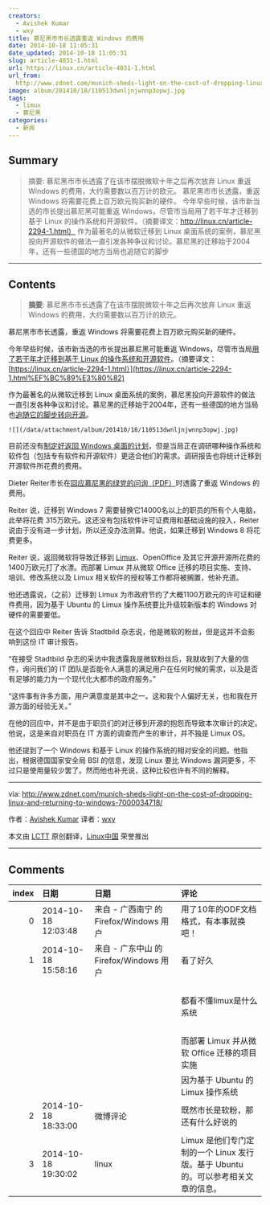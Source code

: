 ```yaml
---
creators:
  - Avishek Kumar
  - wxy
title: 慕尼黑市市长透露重返 Windows 的费用
date: 2014-10-18 11:05:31
date_updated: 2014-10-18 11:05:31
slug: article-4031-1.html
url: https://linux.cn/article-4031-1.html
url_from: 
  http://www.zdnet.com/munich-sheds-light-on-the-cost-of-dropping-linux-and-returning-to-windows-7000034718/
image: album/201410/18/110513dwnljnjwnnp3opwj.jpg
tags:
  - limux
  - 慕尼黑
categories:
  - 新闻
---
```


## Summary

> 摘要: 慕尼黑市市长透露了在该市摆脱微软十年之后再次放弃 Linux 重返 Windows 的费用，大约需要数以百万计的欧元。  慕尼黑市市长透露，重返 Windows 将需要花费上百万欧元购买新的硬件。 今年早些时候，该市新当选的市长提出慕尼黑可能重返 Windows，尽管市当局用了若干年才迁移到基于 Linux 的操作系统和开源软件。（摘要译文：http://linux.cn/article-2294-1.html） 作为最著名的从微软迁移到 Linux 桌面系统的案例，慕尼黑投向开源软件的做法一直引发各种争议和讨论。慕尼黑的迁移始于2004年，还有一些德国的地方当局也追随它的脚步

***

<!-- more -->

## Contents

> 
> **摘要**: 慕尼黑市市长透露了在该市摆脱微软十年之后再次放弃 Linux 重返 Windows 的费用，大约需要数以百万计的欧元。
> 
> 
> 

慕尼黑市市长透露，重返 Windows 将需要花费上百万欧元购买新的硬件。

今年早些时候，该市新当选的市长提出慕尼黑可能重返 Windows，尽管市当局[用了若干年才迁移到基于 Linux 的操作系统和开源软件](http://www.techrepublic.com/article/how-munich-rejected-steve-ballmer-and-kicked-microsoft-out-of-the-city/)。（摘要译文：[https://linux.cn/article-2294-1.html）](https://linux.cn/article-2294-1.html%EF%BC%89%E3%80%82)

作为最著名的从微软迁移到 Linux 桌面系统的案例，慕尼黑投向开源软件的做法一直引发各种争议和讨论。慕尼黑的迁移始于2004年，还有一些德国的地方当局也[追随它的脚步转向开源](http://www.techrepublic.com/blog/european-technology/its-not-just-munich-open-source-gains-new-ground-in-germany/)。

`![](/data/attachment/album/201410/18/110513dwnljnjwnnp3opwj.jpg)`

目前还没有[制定好返回 Windows 桌面的计划](http://www.techrepublic.com/article/no-munich-isnt-about-to-ditch-free-software-and-move-back-to-windows/)，但是当局正在调研哪种操作系统和软件包（包括专有软件和开源软件）更适合他们的需求。调研报告也将统计迁移到开源软件所花费的费用。

Dieter Reiter市长在[回应慕尼黑的绿党的问询（PDF）](http://www.ris-muenchen.de/RII2/RII/DOK/ANTRAG/3456728.pdf)时透露了重返 Windows 的费用。

Reiter 说，迁移到 Windows 7 需要替换它14000名以上的职员的所有个人电脑，此举将花费 315万欧元。这还没有包括软件许可证费用和基础设施的投入，Reiter 说由于没有进一步计划，所以还没办法测算。他说，如果迁移到 Windows 8 将花费更多。

Reiter 说，返回微软将导致迁移到 [Limux](http://en.wikipedia.org/wiki/LiMux)、OpenOffice 及其它开源开源所花费的1400万欧元打了水漂。而部署 Limux 并从微软 Office 迁移的项目实施、支持、培训、修改系统以及 Limux 相关软件的授权等工作都将被搁置，他补充道。

他还透露说，（之前）迁移到 Limux 为市政府节约了大概1100万欧元的许可证和硬件费用，因为基于 Ubuntu 的 Limux 操作系统要比升级较新版本的 Windows 对硬件的需要要低。

在这个回应中 Reiter 告诉 Stadtbild 杂志说，他是微软的粉丝，但是这并不会影响到这份 IT 审计报告。

“在接受 Stadtbild 杂志的采访中我透露我是微软粉丝后，我就收到了大量的信件，询问我们的 IT 团队是否能令人满意的满足用户在任何时候的需求，以及是否有足够的能力为一个现代化大都市的政府服务。”

“这件事有许多方面，用户满意度是其中之一。这和我个人偏好无关，也和我在开源方面的经验无关。”

在他的回应中，并不是由于职员们的对迁移到开源的抱怨而导致本次审计的决定。他说，这是来自对职员在 IT 方面的调查而产生的审计，并不独是 Limux OS。

他还提到了一个 Windows 和基于 Linux 的操作系统的相对安全的问题。他指出，根据德国国家安全局 BSI 的信息，发现 Linux 要比 Windows 漏洞更多，不过只是使用量较少罢了。然而他也补充说，这种比较也许有不同的解释。

---

via: <http://www.zdnet.com/munich-sheds-light-on-the-cost-of-dropping-linux-and-returning-to-windows-7000034718/>

作者：[Avishek Kumar](http://www.zdnet.com/meet-the-team/uk/nick-heath/) 译者：[wxy](https://github.com/wxy)

本文由 [LCTT](https://github.com/LCTT/TranslateProject) 原创翻译，[Linux中国](https://linux.cn/) 荣誉推出

***

## Comments

|   index | 日期                | 日期                                    | 评论                                                                                       |
|--------:|:--------------------|:----------------------------------------|:-------------------------------------------------------------------------------------------|
|       0 | 2014-10-18 12:03:48 | 来自 - 广西南宁 的 Firefox/Windows 用户 | 用了10年的ODF文档格式，有本事就换吧！                                             |
|       1 | 2014-10-18 15:58:16 | 来自 - 广东中山 的 Firefox/Windows 用户 | 看了好久<br />                                                                    |
|         |                     |                                         | <br />                                                                            |
|         |                     |                                         | 都看不懂limux是什么系统<br />                                                              |
|         |                     |                                         | <br />                                                                            |
|         |                     |                                         | 而部署 Limux 并从微软 Office 迁移的项目实施<br />                                      |
|         |                     |                                         | 因为基于 Ubuntu 的 Limux 操作系统                                                          |
|       2 | 2014-10-18 18:33:00 | 微博评论                                | 既然市长是软粉，那还有什么好说的                                                  |
|       3 | 2014-10-18 19:30:02 | linux                                   | Limux 是他们专门定制的一个 Linux 发行版。基于 Ubuntu 的。可以参考相关文章的信息。 |
